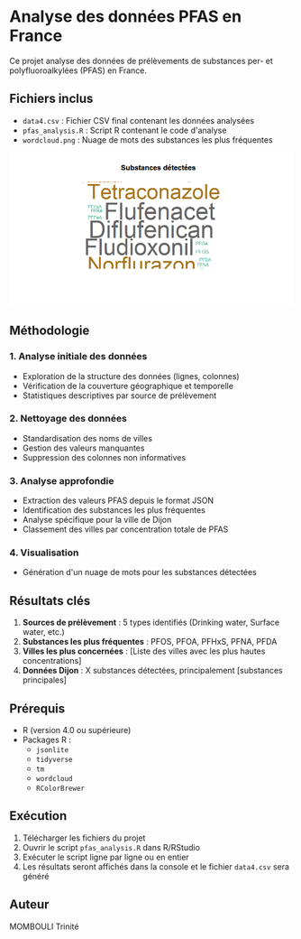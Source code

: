 # Analyse des données PFAS en France

Ce projet analyse des données de prélèvements de substances per- et polyfluoroalkylées (PFAS) en France.

## Fichiers inclus

- `data4.csv` : Fichier CSV final contenant les données analysées
- `pfas_analysis.R` : Script R contenant le code d'analyse
- `wordcloud.png` : Nuage de mots des substances les plus fréquentes

![Nuage de mots des substances PFAS](wordcloud.png)

## Méthodologie

### 1. Analyse initiale des données
- Exploration de la structure des données (lignes, colonnes)
- Vérification de la couverture géographique et temporelle
- Statistiques descriptives par source de prélèvement

### 2. Nettoyage des données
- Standardisation des noms de villes
- Gestion des valeurs manquantes
- Suppression des colonnes non informatives

### 3. Analyse approfondie
- Extraction des valeurs PFAS depuis le format JSON
- Identification des substances les plus fréquentes
- Analyse spécifique pour la ville de Dijon
- Classement des villes par concentration totale de PFAS

### 4. Visualisation
- Génération d'un nuage de mots pour les substances détectées

## Résultats clés

1. **Sources de prélèvement** : 5 types identifiés (Drinking water, Surface water, etc.)
2. **Substances les plus fréquentes** : PFOS, PFOA, PFHxS, PFNA, PFDA
3. **Villes les plus concernées** : [Liste des villes avec les plus hautes concentrations]
4. **Données Dijon** : X substances détectées, principalement [substances principales]

## Prérequis

- R (version 4.0 ou supérieure)
- Packages R :
  - `jsonlite`
  - `tidyverse`
  - `tm`
  - `wordcloud`
  - `RColorBrewer`

## Exécution

1. Télécharger les fichiers du projet
2. Ouvrir le script `pfas_analysis.R` dans R/RStudio
3. Exécuter le script ligne par ligne ou en entier
4. Les résultats seront affichés dans la console et le fichier `data4.csv` sera généré

## Auteur

MOMBOULI Trinité

